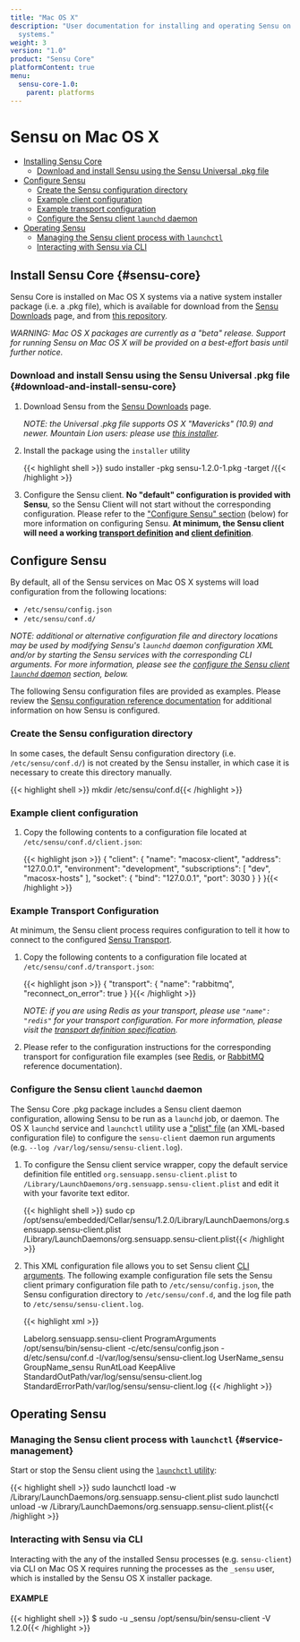 ```yaml
---
title: "Mac OS X"
description: "User documentation for installing and operating Sensu on Mac OS X
  systems."
weight: 3
version: "1.0"
product: "Sensu Core"
platformContent: true
menu:
  sensu-core-1.0:
    parent: platforms
---
```


# Sensu on Mac OS X

- [Installing Sensu Core](#sensu-core)
  - [Download and install Sensu using the Sensu Universal .pkg file](#download-and-install-sensu-core)
- [Configure Sensu](#configure-sensu)
  - [Create the Sensu configuration directory](#create-the-sensu-configuration-directory)
  - [Example client configuration](#example-client-configuration)
  - [Example transport configuration](#example-transport-configuration)
  - [Configure the Sensu client `launchd` daemon](#configure-the-sensu-client-launchd-daemon)
- [Operating Sensu](#operating-sensu)
  - [Managing the Sensu client process with `launchctl`](#service-management)
  - [Interacting with Sensu via CLI](#interacting-with-sensu-via-cli)

## Install Sensu Core {#sensu-core}

Sensu Core is installed on Mac OS X systems via a native system installer
package (i.e. a .pkg file), which is available for download from the
[Sensu Downloads][1] page, and from [this repository][2].

_WARNING: Mac OS X packages are currently as a "beta" release. Support for
running Sensu on Mac OS X will be provided on a best-effort basis until further
notice._

### Download and install Sensu using the Sensu Universal .pkg file {#download-and-install-sensu-core}

1. Download Sensu from the [Sensu Downloads][1] page.

   _NOTE: the Universal .pkg file supports OS X "Mavericks" (10.9) and newer.
   Mountain Lion users: please use [this installer][3]._

2. Install the package using the `installer` utility

   {{< highlight shell >}}
   sudo installer -pkg sensu-1.2.0-1.pkg -target /{{< /highlight >}}

3. Configure the Sensu client. **No "default" configuration is provided with
   Sensu**, so the Sensu Client will not start without the corresponding
   configuration. Please refer to the ["Configure Sensu" section][12] (below)
   for more information on configuring Sensu. **At minimum, the Sensu client
   will need a working [transport definition][13] and [client definition][14]**.

## Configure Sensu

By default, all of the Sensu services on Mac OS X systems will load
configuration from the following locations:

- `/etc/sensu/config.json`
- `/etc/sensu/conf.d/`

_NOTE: additional or alternative configuration file and directory locations may
be used by modifying Sensu's `launchd` daemon configuration XML and/or by
starting the Sensu services with the corresponding CLI arguments. For more
information, please see the [configure the Sensu client `launchd` daemon][4]
section, below._

The following Sensu configuration files are provided as examples. Please review
the [Sensu configuration reference documentation][5] for additional information
on how Sensu is configured.

### Create the Sensu configuration directory

In some cases, the default Sensu configuration directory (i.e.
`/etc/sensu/conf.d/`) is not created by the Sensu installer, in which case it is
necessary to create this directory manually.

{{< highlight shell >}}
mkdir /etc/sensu/conf.d{{< /highlight >}}

### Example client configuration

1. Copy the following contents to a configuration file located at
   `/etc/sensu/conf.d/client.json`:

   {{< highlight json >}}
   {
     "client": {
       "name": "macosx-client",
       "address": "127.0.0.1",
       "environment": "development",
       "subscriptions": [
         "dev",
         "macosx-hosts"
       ],
       "socket": {
         "bind": "127.0.0.1",
         "port": 3030
       }
     }
   }{{< /highlight >}}

### Example Transport Configuration

At minimum, the Sensu client process requires configuration to tell it how to
connect to the configured [Sensu Transport][6].

1. Copy the following contents to a configuration file located at
   `/etc/sensu/conf.d/transport.json`:

   {{< highlight json >}}
   {
     "transport": {
       "name": "rabbitmq",
       "reconnect_on_error": true
     }
   }{{< /highlight >}}

   _NOTE: if you are using Redis as your transport, please use `"name": "redis"`
   for your transport configuration. For more information, please visit the
   [transport definition specification][15]._

2. Please refer to the configuration instructions for the corresponding
   transport for configuration file examples (see [Redis][7], or [RabbitMQ][8]
   reference documentation).

### Configure the Sensu client `launchd` daemon

The Sensu Core .pkg package includes a Sensu client daemon configuration,
allowing Sensu to be run as a `launchd` job, or daemon. The OS X `launchd`
service and `launchctl` utility use a ["plist" file][9] (an XML-based
configuration file) to configure the `sensu-client` daemon run arguments (e.g.
`--log /var/log/sensu/sensu-client.log`).

1. To configure the Sensu client service wrapper, copy the default service
   definition file entitled `org.sensuapp.sensu-client.plist` to
   `/Library/LaunchDaemons/org.sensuapp.sensu-client.plist` and edit it with
   your favorite text editor.

   {{< highlight shell >}}
   sudo cp /opt/sensu/embedded/Cellar/sensu/1.2.0/Library/LaunchDaemons/org.sensuapp.sensu-client.plist /Library/LaunchDaemons/org.sensuapp.sensu-client.plist{{< /highlight >}}

2. This XML configuration file allows you to set Sensu client [CLI
   arguments][10]. The following example configuration file sets the Sensu
   client primary configuration file path to `/etc/sensu/config.json`, the Sensu
   configuration directory to `/etc/sensu/conf.d`, and the log file path to
   `/etc/sensu/sensu-client.log`.

   {{< highlight xml >}}
   <?xml version="1.0" encoding="UTF-8"?>
   <!DOCTYPE plist PUBLIC -//Apple//DTD PLIST 1.0//EN http://www.apple.com/DTDs/PropertyList-1.0.dtd>
   <plist version="1.0">
     <dict>
       <key>Label</key><string>org.sensuapp.sensu-client</string>
       <key>ProgramArguments</key>
       <array>
         <string>/opt/sensu/bin/sensu-client</string>
         <string>-c/etc/sensu/config.json</string>
         <string>-d/etc/sensu/conf.d</string>
         <string>-l/var/log/sensu/sensu-client.log</string>
       </array>
       <key>UserName</key><string>_sensu</string>
       <key>GroupName</key><string>_sensu</string>
       <key>RunAtLoad</key><true/>
       <key>KeepAlive</key><true/>
       <key>StandardOutPath</key><string>/var/log/sensu/sensu-client.log</string>
       <key>StandardErrorPath</key><string>/var/log/sensu/sensu-client.log</string>
     </dict>
   </plist>{{< /highlight >}}

## Operating Sensu

### Managing the Sensu client process with `launchctl` {#service-management}

Start or stop the Sensu client using the [`launchctl` utility][11]:

{{< highlight shell >}}
sudo launchctl load -w /Library/LaunchDaemons/org.sensuapp.sensu-client.plist
sudo launchctl unload -w /Library/LaunchDaemons/org.sensuapp.sensu-client.plist{{< /highlight >}}

### Interacting with Sensu via CLI

Interacting with the any of the installed Sensu processes (e.g. `sensu-client`)
via CLI on Mac OS X requires running the processes as the `_sensu` user, which
is installed by the Sensu OS X installer package.

#### EXAMPLE

{{< highlight shell >}}
$ sudo -u _sensu /opt/sensu/bin/sensu-client -V
1.2.0{{< /highlight >}}


[1]:  https://sensuapp.org/download
[2]:  https://sensu.global.ssl.fastly.net/osx/
[3]:  https://sensu.global.ssl.fastly.net/osx/sensu-1.2.0-1.mountainlion.pkg
[4]:  #configure-the-sensu-client-launchd-daemon
[5]:  ../../../reference/configuration/
[6]:  ../../../reference/transport/
[7]:  ../../../reference/redis/#sensu-redis-configuration
[8]:  ../../../reference/rabbitmq/#sensu-rabbitmq-configuration
[9]:  https://developer.apple.com/library/mac/documentation/Darwin/Reference/ManPages/man5/plist.5.html
[10]: ../../../reference/configuration#sensu-service-cli-arguments/
[11]: https://developer.apple.com/library/mac/documentation/Darwin/Reference/ManPages/man1/launchctl.1.html
[12]: #configure-sensu
[13]: #example-transport-configuration
[14]: #example-client-configuration
[15]: ../../../reference/transport/#transport-definition-specification